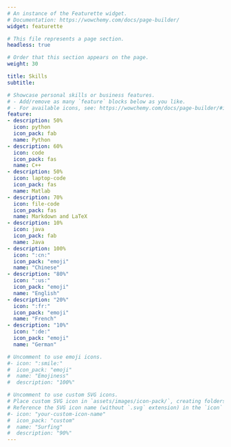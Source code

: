 ```yaml
---
# An instance of the Featurette widget.
# Documentation: https://wowchemy.com/docs/page-builder/
widget: featurette

# This file represents a page section.
headless: true

# Order that this section appears on the page.
weight: 30

title: Skills
subtitle:

# Showcase personal skills or business features.
# - Add/remove as many `feature` blocks below as you like.
# - For available icons, see: https://wowchemy.com/docs/page-builder/#icons
feature:
- description: 50%
  icon: python
  icon_pack: fab
  name: Python
- description: 60%
  icon: code
  icon_pack: fas
  name: C++
- description: 50%
  icon: laptop-code
  icon_pack: fas
  name: Matlab
- description: 70%
  icon: file-code
  icon_pack: fas
  name: Markdown and LaTeX
- description: 10%
  icon: java
  icon_pack: fab
  name: Java
- description: 100%
  icon: ":cn:"
  icon_pack: "emoji"
  name: "Chinese"
- description: "80%"
  icon: ":us:"
  icon_pack: "emoji"
  name: "English"
- description: "20%"
  icon: ":fr:"
  icon_pack: "emoji"
  name: "French"
- description: "10%"
  icon: ":de:"
  icon_pack: "emoji"
  name: "German"

# Uncomment to use emoji icons.
#- icon: ":smile:"
#  icon_pack: "emoji"
#  name: "Emojiness"
#  description: "100%"  

# Uncomment to use custom SVG icons.
# Place custom SVG icon in `assets/images/icon-pack/`, creating folders if necessary.
# Reference the SVG icon name (without `.svg` extension) in the `icon` field.
#- icon: "your-custom-icon-name"
#  icon_pack: "custom"
#  name: "Surfing"
#  description: "90%"
---
```

